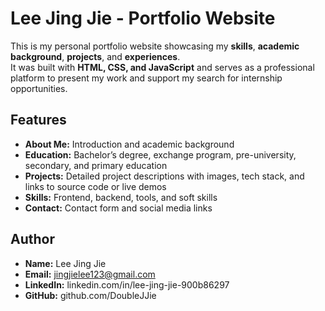 # Lee Jing Jie - Portfolio Website

This is my personal portfolio website showcasing my **skills**, **academic background**, **projects**, and **experiences**.  
It was built with **HTML, CSS, and JavaScript** and serves as a professional platform to present my work and support my search for internship opportunities.

## Features
- **About Me:** Introduction and academic background
- **Education:** Bachelor’s degree, exchange program, pre-university, secondary, and primary education
- **Projects:** Detailed project descriptions with images, tech stack, and links to source code or live demos
- **Skills:** Frontend, backend, tools, and soft skills
- **Contact:** Contact form and social media links

## Author
- **Name:** Lee Jing Jie
- **Email:** jingjielee123@gmail.com
- **LinkedIn:** linkedin.com/in/lee-jing-jie-900b86297
- **GitHub:** github.com/DoubleJJie
